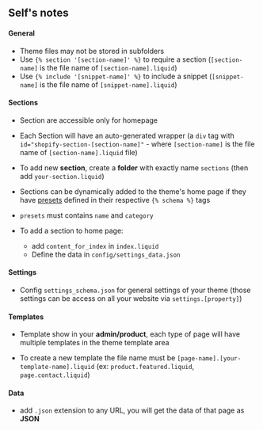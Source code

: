## Self's notes

#### General

- Theme files may not be stored in subfolders
- Use `{% section '[section-name]' %}` to require a section (`[section-name]` is the file name of `[section-name].liquid`)
- Use `{% include '[snippet-name]' %}` to include a snippet (`[snippet-name]` is the file name of `[snippet-name].liquid`)

#### Sections

- Section are accessible only for homepage

- Each Section will have an auto-generated wrapper (a `div` tag with `id="shopify-section-[section-name]"` - where `[section-name]` is the file name of `[section-name].liquid` file)

- To add new **section**, create a **folder** with exactly name `sections` (then add `your-section.liquid`)

- Sections can be dynamically added to the theme's home page if they have [presets](https://shopify.dev/tutorials/develop-theme-use-sections#presets) defined in their respective `{% schema %}` tags

- `presets` must contains `name` and `category`

- To add a section to home page:
  - add `content_for_index` in `index.liquid`
  - Define the data in `config/settings_data.json`

#### Settings

- Config `settings_schema.json` for general settings of your theme (those settings can be access on all your website via `settings.[property]`)

#### Templates

- Template show in your **admin/product**, each type of page will have multiple templates in the theme template area

- To create a new template the file name must be `[page-name].[your-template-name].liquid` (ex: `product.featured.liquid`, `page.contact.liquid`)

#### Data

- add `.json` extension to any URL, you will get the data of that page as **JSON**
